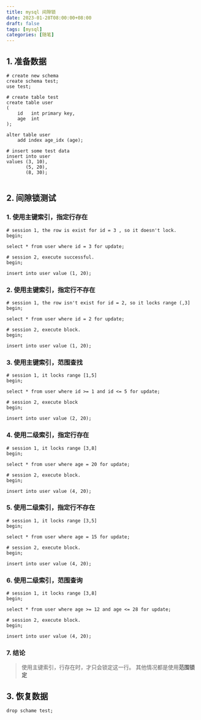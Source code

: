```yaml
---
title: mysql 间隙锁
date: 2023-01-28T08:00:00+08:00
draft: false
tags: [mysql]
categories: [随笔]
---
```


## 1. 准备数据

```shell
# create new schema
create schema test;
use test;

# create table test
create table user
(
    id   int primary key,
    age  int
);

alter table user
    add index age_idx (age);

# insert some test data
insert into user
values (3, 10),
       (5, 20),
       (8, 30);
       
```

## 2. 间隙锁测试

### 1. 使用主键索引，指定行存在

```shell
# session 1, the row is exist for id = 3 , so it doesn't lock.
begin;

select * from user where id = 3 for update;

# session 2, execute successful.
begin;

insert into user value (1, 20);
```

### 2. 使用主键索引，指定行不存在

```shell
# session 1, the row isn't exist for id = 2, so it locks range (,3]
begin;

select * from user where id = 2 for update;

# session 2, execute block.
begin;

insert into user value (1, 20);
```

### 3. 使用主键索引，范围查找

```shell
# session 1, it locks range [1,5] 
begin;

select * from user where id >= 1 and id <= 5 for update;

# session 2, execute block
begin;

insert into user value (2, 20);
```

### 4. 使用二级索引，指定行存在

```shell
# session 1, it locks range [3,8]
begin;

select * from user where age = 20 for update;

# session 2, execute block.
begin;

insert into user value (4, 20);
```

### 5. 使用二级索引，指定行不存在

```shell
# session 1, it locks range [3,5]
begin;

select * from user where age = 15 for update;

# session 2, execute block.
begin;

insert into user value (4, 20);
```

### 6. 使用二级索引，范围查询

```shell
# session 1, it locks range [3,8]
begin;

select * from user where age >= 12 and age <= 28 for update;

# session 2, execute block.
begin;

insert into user value (4, 20);
```

### 7. 结论

> 使用主键索引，行存在时，才只会锁定这一行。
> 其他情况都是使用**范围锁定**

## 3. 恢复数据

```shell
drop schame test;
```